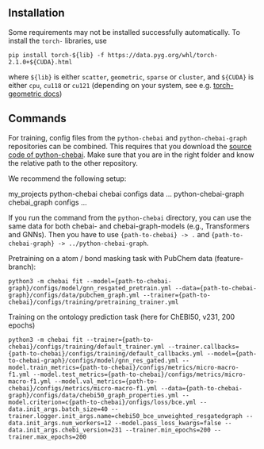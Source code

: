 

## Installation

Some requirements may not be installed successfully automatically.
To install the `torch-` libraries, use

`pip install torch-${lib} -f https://data.pyg.org/whl/torch-2.1.0+${CUDA}.html`

where `${lib}` is either `scatter`, `geometric`, `sparse` or `cluster`, and
`${CUDA}` is either `cpu`, `cu118` or `cu121` (depending on your system, see e.g.
[torch-geometric docs](https://pytorch-geometric.readthedocs.io/en/latest/install/installation.html))


## Commands

For training, config files from the `python-chebai` and `python-chebai-graph` repositories can be combined. This requires that you download the [source code of python-chebai](https://github.com/ChEB-AI/python-chebai). Make sure that you are in the right folder and know the relative path to the other repository.

We recommend the following setup:

  my_projects
    python-chebai
      chebai
      configs
      data
      ...
    python-chebai-graph
      chebai_graph
      configs
      ...

  If you run the command from the `python-chebai` directory, you can use the same data for both chebai- and chebai-graph-models (e.g., Transformers and GNNs).
  Then you have to use `{path-to-chebai} -> .` and `{path-to-chebai-graph} -> ../python-chebai-graph`.
      
Pretraining on a atom / bond masking task with PubChem data (feature-branch):
```
python3 -m chebai fit --model={path-to-chebai-graph}/configs/model/gnn_resgated_pretrain.yml --data={path-to-chebai-graph}/configs/data/pubchem_graph.yml --trainer={path-to-chebai}/configs/training/pretraining_trainer.yml
```

Training on the ontology prediction task (here for ChEBI50, v231, 200 epochs)
```
python3 -m chebai fit --trainer={path-to-chebai}/configs/training/default_trainer.yml --trainer.callbacks={path-to-chebai}/configs/training/default_callbacks.yml --model={path-to-chebai-graph}/configs/model/gnn_res_gated.yml --model.train_metrics={path-to-chebai}/configs/metrics/micro-macro-f1.yml --model.test_metrics={path-to-chebai}/configs/metrics/micro-macro-f1.yml --model.val_metrics={path-to-chebai}/configs/metrics/micro-macro-f1.yml --data={path-to-chebai-graph}/configs/data/chebi50_graph_properties.yml --model.criterion=c{path-to-chebai}/onfigs/loss/bce.yml --data.init_args.batch_size=40 --trainer.logger.init_args.name=chebi50_bce_unweighted_resgatedgraph --data.init_args.num_workers=12 --model.pass_loss_kwargs=false --data.init_args.chebi_version=231 --trainer.min_epochs=200 --trainer.max_epochs=200
```
